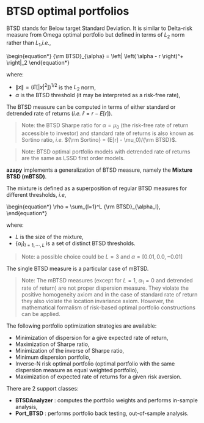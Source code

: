 
# BTSD optimal portfolios <a name="TOP"></a>

BTSD stands for Below target Standard Deviation. It is similar
to Delta-risk measure from Omega optimal portfolio but defined in
terms of $L_2$ norm rather than $L_1$,*i.e.*,

\begin{equation*}
  {\rm BTSD}_{\alpha} = \left\| \left( \alpha - r \right)^+ \right\|_2
\end{equation*}

where:

* $\|x\| = ( E[|x|^2])^{1/2}$ is the $L_2$ norm,
* $\alpha$ is the BTSD threshold (it may be interpreted as a risk-free rate),

The BTSD measure can be computed in terms of either standard  or
detrended rate of returns (*i.e.* ${\bar r} = r - E[r]$).

> Note: the BTSD Sharpe ratio for $\alpha=\mu_0$ (the risk-free rate
of return accessible to investor) and standard rate of returns is also known
as Sortino ratio, *i.e.* ${\rm Sortino} = (E[r] - \mu_0)/{\rm BTSD}$.

> Note: BTSD optimal portfolio models with detrended
rate of returns are the same as LSSD first order models.

**azapy** implements a generalization of BTSD measure,
namely the **Mixture BTSD (mBTSD)**.

The mixture is defined as a superposition of regular BTSD measures
for different thresholds, *i.e*,

\begin{equation*}
  \rho = \sum_{l=1}^L {\rm BTSD}_{\alpha_l},
\end{equation*}

where:

* $L$ is the size of the mixture,
* $\{\alpha_l\}_{l=1,\cdots,L}$ is a set of distinct BTSD thresholds.

> Note: a possible choice could be $L=3$ and $\alpha=[0.01, 0.0, -0.01]$

The single BTSD measure is a particular case of mBTSD.

> Note: The mBTSD measures (except for $L=1$, $\alpha_1=0$ and detrended rate
of return) are not proper dispersion measure. They violate the
positive homogeneity axiom and in the case of standard rate of return
they also violate the location invariance axiom.
However, the mathematical formalism of risk-based
optimal portfolio constructions can be applied.

The following portfolio optimization strategies are available:
* Minimization of dispersion for a give expected rate of return,
* Maximization of Sharpe ratio,
* Minimization of the inverse of Sharpe ratio,
* Minimum dispersion portfolio,
* Inverse-N risk optimal portfolio (optimal portfolio with the same
	 dispersion measure as equal weighted portfolio),
* Maximization of expected rate of returns for a given risk aversion.

There are 2 support classes:

* **BTSDAnalyzer** : computes the portfolio weights and performs in-sample
analysis,
* **Port_BTSD** : performs portfolio back testing, out-of-sample analysis.
